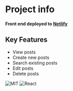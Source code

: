# Project info
#### Front end deployed to [Netlify](https://peaceful-williams-eee54a.netlify.app/)

## Key Features

- View posts
- Create new posts
- Search existing posts
- Edit posts
- Delete posts

![MIT](https://img.shields.io/packagist/l/doctrine/orm.svg)
![React](https://img.shields.io/badge/react-v16.7.0--alpha.2-blue.svg)
